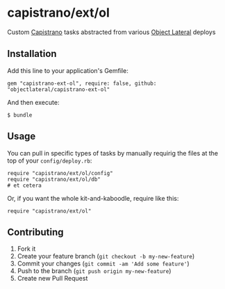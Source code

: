 # capistrano/ext/ol

Custom [Capistrano][capistrano] tasks abstracted from various [Object Lateral][ol] deploys

## Installation

Add this line to your application's Gemfile:

    gem "capistrano-ext-ol", require: false, github: "objectlateral/capistrano-ext-ol"

And then execute:

    $ bundle

## Usage

You can pull in specific types of tasks by manually requirig the files at the
top of your `config/deploy.rb`:

    require "capistrano/ext/ol/config"
    require "capistrano/ext/ol/db"
    # et cetera

Or, if you want the whole kit-and-kaboodle, require like this:

    require "capistrano/ext/ol"


## Contributing

1. Fork it
2. Create your feature branch (`git checkout -b my-new-feature`)
3. Commit your changes (`git commit -am 'Add some feature'`)
4. Push to the branch (`git push origin my-new-feature`)
5. Create new Pull Request

[capistrano]:https://github.com/capistrano/capistrano
[ol]:http://objectlateral.com
